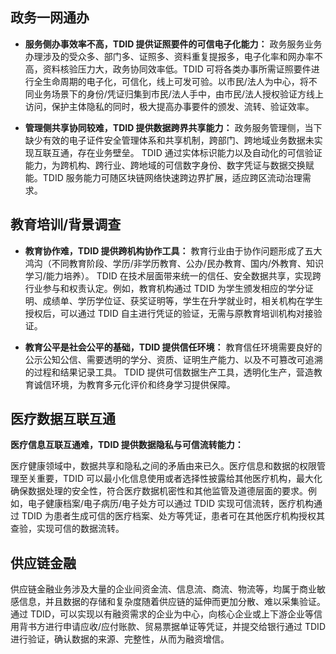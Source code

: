 
## 政务一网通办



- **服务侧办事效率不高，TDID 提供证照要件的可信电子化能力：**
  政务服务业务办理涉及的受众多、部门多、证照多、资料重复提报多，电子化率和网办率不高，资料核验压力大，政务协同效率低。TDID 可将各类办事所需证照要件进行全生命周期的电子化，可信化，线上可发可验。以市民/法人为中心，将不同业务场景下的身份/凭证归集到市民/法人手中，由市民/法人授权验证方线上访问，保护主体隐私的同时，极大提高办事要件的颁发、流转、验证效率。


- **管理侧共享协同较难，TDID 提供数据跨界共享能力：**
  政务服务管理侧，当下缺少有效的电子证件安全管理体系和共享机制，跨部门、跨地域业务数据未实现互联互通，存在业务壁垒。
  TDID 通过实体标识能力以及自动化的可信验证能力，为跨机构、跨行业、跨地域的可信数字身份、数字凭证与数据交换赋能。TDID 服务能力可随区块链网络快速跨边界扩展，适应跨区流动治理需求。

 

 



## 教育培训/背景调查




- **教育协作难，TDID 提供跨机构协作工具：**
  教育行业由于协作问题形成了五大鸿沟（不同教育阶段、学历/非学历教育、公办/民办教育、国内/外教育、知识学习/能力培养）。
  TDID 在技术层面带来统一的信任、安全数据共享，实现跨行业参与和权责认定。例如，教育机构通过 TDID 为学生颁发相应的学分证明、成绩单、学历学位证、获奖证明等，学生在升学就业时，相关机构在学生授权后，可以通过 TDID 自主进行凭证的验证，无需与原教育培训机构对接验证。 


- **教育公平是社会公平的基础，TDID 提供信任环境：**
  教育信任环境需要良好的公示公知公信、需要透明的学分、资质、证明生产能力、以及不可篡改可追溯的过程和结果记录工具。
  TDID 提供可信数据生产工具，透明化生产，营造教育诚信环境，为教育多元化评价和终身学习提供保障。

 

 



## 医疗数据互联互通



**医疗信息互联互通难，TDID 提供数据隐私与可信流转能力：**

医疗健康领域中，数据共享和隐私之间的矛盾由来已久。医疗信息和数据的权限管理至关重要，TDID 可以最小化信息使用或者选择性披露给其他医疗机构，最大化确保数据处理的安全性，符合医疗数据机密性和其他监管及道德层面的要求。例如，电子健康档案/电子病历/电子处方可以通过 TDID 实现可信流转，医疗机构通过 TDID 为患者生成可信的医疗档案、处方等凭证，患者可在其他医疗机构授权其查验，实现可信的数据流转。

 



## 供应链金融


供应链金融业务涉及大量的企业间资金流、信息流、商流、物流等，均属于商业敏感信息，并且数据的存储和复杂度随着供应链的延伸而更加分散、难以采集验证。
通过 TDID，可以实现以有融资需求的企业为中心，向核心企业或上下游企业等信用背书方进行申请应收/应付账款、贸易票据单证等凭证，并提交给银行通过 TDID 进行验证，确认数据的来源、完整性，从而为融资增信。 
